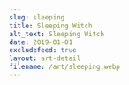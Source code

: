 ```yaml
---
slug: sleeping
title: Sleeping Witch
alt_text: Sleeping Witch
date: 2019-01-01
excludefeed: true
layout: art-detail
filename: /art/sleeping.webp
---
```

